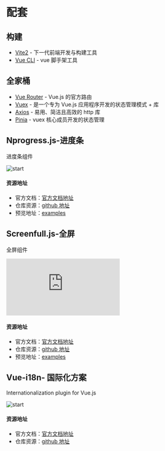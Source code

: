 # 配套

## 构建

- [Vite2](https://cn.vitejs.dev/) - 下一代前端开发与构建工具
- [Vue CLI](https://cli.vuejs.org/migrating-from-v3/) - vue 脚手架工具

## 全家桶

- [Vue Router](https://next.router.vuejs.org/zh/introduction.html) - Vue.js 的官方路由
- [Vuex](https://next.vuex.vuejs.org/zh/index.html) - 是一个专为 Vue.js 应用程序开发的状态管理模式 + 库
- [Axios](http://www.axios-js.com/) - 易用、简洁且高效的 http 库
- [Pinia](https://pinia.esm.dev/) - vuex 核心成员开发的状态管理

## Nprogress.js-进度条

进度条组件

![start](https://img.shields.io/github/stars/rstacruz/nprogress?style=social)

#### 资源地址

- 官方文档：[官方文档地址](https://github.com/rstacruz/nprogress#readme)
- 仓库资源：[github 地址](https://github.com/rstacruz/nprogress)
- 预览地址：[examples](https://ricostacruz.com/nprogress/)

## Screenfull.js-全屏

全屏组件

![start](https://img.shields.io/github/stars/sindresorhus/screenfull.js?style=social)

#### 资源地址

- 官方文档：[官方文档地址](https://github.com/sindresorhus/screenfull.js#readme)
- 仓库资源：[github 地址](https://github.com/sindresorhus/screenfull.js)
- 预览地址：[examples](https://sindresorhus.com/screenfull.js/)

## Vue-i18n- 国际化方案

Internationalization plugin for Vue.js

![start](https://img.shields.io/github/stars/kazupon/vue-i18n?style=social)

#### 资源地址

- 官方文档：[官方文档地址](https://kazupon.github.io/vue-i18n/)
- 仓库资源：[github 地址](https://github.com/kazupon/vue-i18n)
